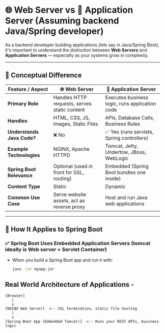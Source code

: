 # 🌐 Web Server vs 🧠 Application Server (Assuming backend Java/Spring developer)

As a backend developer building applications (lets say in Java/Spring Boot), it's important to understand the distinction between **Web Servers** and **Application Servers** — especially as your systems grow in complexity.

---

## 📘 Conceptual Difference

| Feature / Aspect           | 🌐 Web Server                                | 🧠 Application Server                          |
| -------------------------- | -------------------------------------------- | ---------------------------------------------- |
| **Primary Role**           | Handles HTTP requests, serves static content | Executes business logic, runs application code |
| **Handles**                | HTML, CSS, JS, Images, Static Files          | APIs, Database Calls, Business Rules           |
| **Understands Java Code?** | ❌ No                                        | ✅ Yes (runs servlets, Spring controllers)     |
| **Example Technologies**   | NGINX, Apache HTTPD                          | Tomcat, Jetty, Undertow, JBoss, WebLogic       |
| **Spring Boot Relevance**  | Optional (used in front for SSL, routing)    | Embedded (Spring Boot bundles one inside)      |
| **Content Type**           | Static                                       | Dynamic                                        |
| **Common Use Case**        | Serve website assets, act as reverse proxy   | Host and run Java web applications             |

---

## 🧱 How It Applies to Spring Boot

### ✅ Spring Boot Uses **Embedded Application Servers** (tomcat ideally is Web server + Servlet Container)

- When you build a Spring Boot app and run it with:
  ```bash
  java -jar myapp.jar
  ```

## Real World Architecture of Applications -

```
[Browser]
   |
   v
[NGINX Web Server]  <-- SSL termination, static file hosting
   |
   v
[Spring Boot App (Embedded Tomcat)]  <-- Runs your REST APIs, business logic
```
